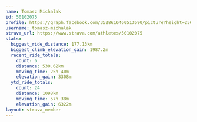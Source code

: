 ```yaml
---
name: Tomasz Michalak
id: 50102075
profile: https://graph.facebook.com/3528616460513590/picture?height=256&width=256
username: tomasz-michalak
strava_url: https://www.strava.com/athletes/50102075
stats:
  biggest_ride_distance: 177.13km
  biggest_climb_elevation_gain: 1987.2m
  recent_ride_totals:
    count: 6
    distance: 530.62km
    moving_time: 25h 40m
    elevation_gain: 3308m
  ytd_ride_totals:
    count: 24
    distance: 1098km
    moving_time: 57h 38m
    elevation_gain: 6322m
layout: strava_member
--- 
```

